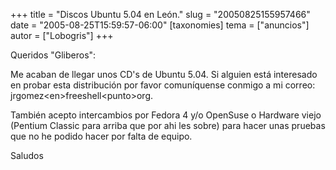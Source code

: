 +++
title = "Discos Ubuntu 5.04 en León."
slug = "20050825155957466"
date = "2005-08-25T15:59:57-06:00"
[taxonomies]
tema = ["anuncios"]
autor = ["Lobogris"]
+++

Queridos &quot;Gliberos&quot;:

Me acaban de llegar unos CD's de Ubuntu 5.04. Si alguien está interesado
en probar esta distribución por favor comuníquense conmigo a mi correo:
jrgomez\<en\>freeshell\<punto\>org.

También acepto intercambios por Fedora 4 y/o OpenSuse o Hardware viejo
(Pentium Classic para arriba que por ahi les sobre) para hacer unas
pruebas que no he podido hacer por falta de equipo.

Saludos
